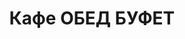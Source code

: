 ---
layout: lunch
title: "Кафе ОБЕД БУФЕТ"
description: "<b>Адрес:</b> проспект Жукова 44 (ТЦ Аутлето), второй этаж <br> <b>Режим работы:</b> ежедневно с 10.00 до 21.00 <br><hr> Закажите свой обед с доставкой в офис или на дом!"
subdescription1: "Читайте [условия доставки](/delivery/ 'Условия доставки | ХаусФреш')"
metadescription: "Кафе ОБЕД БУФЕТ на Жукова: адрес, режим работы. Заказать Горячий Комплексный Обед в Офис. Самое вкусное обеденное меню. Доступные цены, Скидки. Организация Корпоративного Питания. Доставка обедов в офис и на дом"
metakeywords: "Кафе ОБЕД БУФЕТ на Жукова: адрес, режим работы. Заказ домашних комплексных обедов: Салаты, Супы, Вторые блюда, Гарниры, Хлеб, Выпечка, Напитки. Корпоративное питание. Доставка обедов в офис Минск"
sitetitle: "Кафе ОБЕД БУФЕТ ☕ (Комплексные Обеды) | Доставка в Офис"
weekMenu:
- weekDay: Открыт приём заказов на Понедельник
  day: 18 фераля
  validFromOrderDate: "2019-02-17 11:00:00"
  validToOrderDate: "2019-02-18 10:59:59"
  courses:
  - title: Салаты
    items:
    - title: Винегрет с сельдью
      id: 1101	
      ingredients: овощи отварные, овощи маринованные, сельдь филе, заправка
      weight: 150
      price: 2.10
    - title: Салат «Слоеный»
      id: 1102
      ingredients: овощи свежие, яйцо, сыр, майонез
      weight: 150
      price: 2.90
    - title: Салат «Радужный»
      id: 1103
      ingredients: ветчина, огурец св., помидор св., морковь, яйцо, заправка
      weight: 150
      price: 2.50
  - title: Супы
    items:  
    - title: Суп рисовый с курицей
      id: 1201
      ingredients: 
      weight: 250
      price: 2.50
    - title: Щи из свежей капусты с картофелем
      id: 1202
      ingredients: 
      weight: 250/20
      price: 2.00
  - title: Вторые блюда
    items:
    - title: Поджарка из свинины
      id: 1301
      ingredients: свинина, специи
      weight: 100
      price: 3.90
    - title: Котлеты из птицы
      id: 1302
      ingredients: филе цыпленка, специи
      weight: 120
      price: 4.00
    - title: Рыба по гречески
      id: 1303
      ingredients: рыба, овощи, сыр, специи
      weight: 185
      price: 4.20
  - title: Гарниры
    items:
    - title: Картофель отварной
      id: 1401
      ingredients: 
      weight: 150
      price: 1.50
    - title: Каша рассыпчатая рисовая
      id: 1402
      ingredients: 
      weight: 150
      price: 1.50
- weekDay: Открыт приём заказов на Вторник
  day: 11 декабря 
  validFromOrderDate: "2018-12-10 11:00:00"
  validToOrderDate: "2018-12-11 10:59:59"
  courses:
  - title: Салаты
    items:
    - title: Салат «Цезарь с птицей»
      id: 2101
      ingredients: птица, овощи свежие, сыр, майонез
      weight: 200
      price: 3.45
    - title: Салат-коктейль «Павлинка»
      id: 2102
      ingredients: птица отварная, овощи свежие, яйцо, майонез
      weight: 150
      price: 3.55
    - title: Салат «Слоеный»
      id: 2103
      ingredients: овощи свежие, яйцо, сыр, майонез
      weight: 150
      price: 2.60
  - title: Супы
    items:  
    - title: Борщ «Могилевский»
      id: 2201
      ingredients: 
      weight: 250/20
      price: 1.95
    - title: Суп гороховый с беконом
      id: 2202
      ingredients: 
      weight: 250
      price: 2.45
  - title: Вторые блюда
    items:
    - title: Свинина, запеченная с грибами
      id: 2301
      ingredients: свинина, сыр, грибы, специи
      weight: 120
      price: 4.10
    - title: Котлеты из птицы с перцем
      id: 2302
      ingredients: филе цыпленка, перец свежий, специи
      weight: 120
      price: 4.00
    - title: Оладьи картофельные, фаршированные мясом
      id: 2303
      ingredients: свинина, картофель, овощи, специи, сметана
      weight: 200/50
      price: 4.15
  - title: Гарниры
    items:
    - title: Каша рассыпчатая с грибами и луком гречневая
      id: 2401
      ingredients: 
      weight: 150
      price: 1.60
    - title: Картофельное пюре
      id: 2402
      ingredients: 
      weight: 150
      price: 1.50
- weekDay: Открыт приём заказов на Среду
  day: 13 февраля
  validFromOrderDate: "2019-02-12 11:00:00"
  validToOrderDate: "2019-02-13 10:59:59"
  courses:
  - title: Салаты
    items:
    - title: Салат из белокочанной капусты и морской капусты
      id: 3101
      ingredients: капуста, морковь свежая, морская капуста, заправка
      weight: 150
      price: 1.70
    - title: Салат «Мясной»
      id: 3102
      ingredients: говядина отварная, овощи, майонез
      weight: 150
      price: 2.50
    - title: Салат из свежих помидоров и огурцов со сметаной
      id: 3103
      ingredients: овощи свежие, сметана
      weight: 150
      price: 2.50
  - title: Супы
    items:  
    - title: Борщ «Хатнi» с пампушками
      id: 3201
      ingredients: 
      weight: 250/50/30
      price: 2.50
    - title: Суп Осенний
      id: 3202
      ingredients: 
      weight: 250/20
      price: 2.10
  - title: Вторые блюда
    items:
    - title: Чахохбили
      id: 3301
      ingredients: птица, овощи, специи
      weight: 250
      price: 3.90
    - title: Биточки из птицы, фаршированные шампиньонами
      id: 3302
      ingredients: птица, шампиньоны, специи
      weight: 120
      price: 3.50
    - title: Мясо, жаренное крупным куском
      id: 3303
      ingredients: свинина, специи
      weight: 100
      price: 3.90
  - title: Гарниры
    items:
    - title: Картофель отварной
      id: 3401
      ingredients: 
      weight: 150
      price: 1.50
    - title: Овощи запеченные «Калейдоскоп»
      id: 3402
      ingredients: 
      weight: 150
      price: 1.90
- weekDay: Открыт приём заказов на Четверг
  day: 14 февраля
  validFromOrderDate: "2019-02-13 11:00:00"
  validToOrderDate: "2019-02-14 10:59:59"
  courses:
  - title: Салаты
    items:
    - title: Салат из белокочанной капусты
      id: 4101
      ingredients: капуста белокочанная, морковь свежая, заправка
      weight: 150
      price: 1.90
    - title: Салат «Хрустящий»
      id: 4102
      ingredients: капуста пекинская, ветчина, сухарики, заправка
      weight: 150
      price: 2.90
    - title: Салат-коктейль «Павлинка»
      id: 4103
      ingredients: птица отварная, овощи свежие, яйцо, майонез
      weight: 150
      price: 3.50
  - title: Супы
    items:  
    - title: Щи из свежей капусты с картофелем
      id: 4201
      ingredients: 
      weight: 250/20
      price: 2.00
    - title: Суп рисовый с курицей
      id: 4202
      ingredients: 
      weight: 250
      price: 2.50
  - title: Вторые блюда
    items:
    - title: Котлеты с сыром и морковью    
      id: 4301
      ingredients: свинина, сыр, морковь специи
      weight: 115
      price: 3.50
    - title: Жаркое «Прибужье»
      id: 4302
      ingredients: колбаски домашние, картофель, грибы, специи, соус
      weight: 250
      price: 4.20
    - title: Птица запеченная с помидорами
      id: 4303
      ingredients: птица, помидор, сыр, специи
      weight: 100
      price: 3.70
    - title: Блинчики с мясом
      id: 4304
      ingredients: свинина, специи
      weight: 1/150
      price: 2.80
  - title: Гарниры
    items:
    - title: Картофель жареный
      id: 4401
      ingredients: 
      weight: 150
      price: 1.90
    - title: Каша гречневая рассыпчатая
      id: 4402
      ingredients:
      weight: 150
      price: 1.50
- weekDay: Открыт приём заказов на Пятницу
  day: 15 февраля
  validFromOrderDate: "2019-02-14 11:00:00"
  validToOrderDate: "2019-02-15 10:59:59"
  courses:
  - title: Салаты
    items:
    - title: Винегрет овощной
      id: 5101
      ingredients: овощи отварные, овощи маринованные, заправка
      weight: 150
      price: 1.90
    - title: Салат «Гродненский»
      id: 5102
      ingredients: говядина отварная, овощи свежие, майонез
      weight: 150
      price: 2.90
    - title: Салат «Белорусский Новый»
      id: 5103
      ingredients: ветчина, огурец свежий, помидор свежий, майонез
      weight: 150
      price: 3.50
  - title: Супы
    items:  
    - title: Суп-пюре из разных овощей с сухариками
      id: 5201
      ingredients: 
      weight: 250/10
      price: 2.50
    - title: Щи кислые с грибами
      id: 5202
      ingredients: 
      weight: 250/30
      price: 2.00
  - title: Вторые блюда
    items:
    - title: Филе птицы в сыре
      id: 5301
      ingredients: птица, сыр, специи
      weight: 130
      price: 3.80
    - title: Шницель «Полесский»
      id: 5302
      ingredients: свинина, специи
      weight: 100
      price: 3.50
    - title: Бедро цыпленка в грибном соусе
      id: 5303
      ingredients: бедро цыпленка, грибы,  соус, специи
      weight: 175
      price: 3.50
  - title: Гарниры
    items:
    - title: Картофель отварной
      id: 5401
      ingredients: 
      weight: 150
      price: 1.50
    - title: Рис с овощами
      id: 5402
      ingredients: 
      weight: 150
      price: 1.70
sharedCourses:
- title: Хлеб
  items:
  - title: Хлеб белый
    id: 1
    ingredients: 
    weight: 40
    price: 0.20
  - title: Хлеб тёмный
    id: 2    
    ingredients: 
    weight: 40
    price: 0.20
  - title: Хлеб белый (2 порции)
    id: 3
    ingredients: 
    weight: 80
    price: 0.40
  - title: Хлеб тёмный (2 порции)
    id: 4    
    ingredients: 
    weight: 80
    price: 0.40
- title: Соусы
  items:
  - title: Сметана
    id: 5
    ingredients: 
    weight: 50
    price: 0.50
  - title: Кетчуп томатный
    id: 6    
    ingredients: 
    weight: 50
    price: 0.50
  - title: Майонез
    id: 7
    ingredients: 
    weight: 50
    price: 0.50
- title: Выпечка
  items:
  - title: Торт «Ореховый Сара Бернар»
    id: 8  
    ingredients: 
    weight: 100
    price: 2.00
  - title: Торт «Шоколоадный Брауни»
    id: 9    
    ingredients: 
    weight: 83
    price: 2.00
  - title: Маффин в ассортименте
    id: 12    
    ingredients: 
    weight: 115
    price: 2.00
  - title: Круассан с шоколадом
    id: 13    
    ingredients: 
    weight: 50
    price: 1.50
  - title: Круассан со сгущёнкой
    id: 14    
    ingredients: 
    weight: 50
    price: 1.50
  - title: Слойка с вишней
    id: 15    
    ingredients: 
    weight: 75
    price: 1.50
  - title: Слойка со сгущёнкой
    id: 16    
    ingredients: 
    weight: 75
    price: 1.50
  - title: Слойка с сыром
    id: 17    
    ingredients: 
    weight: 75
    price: 1.50
---